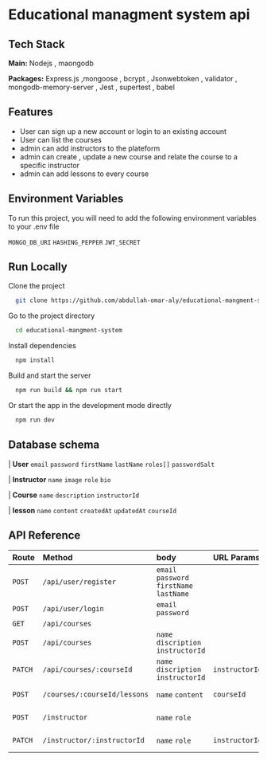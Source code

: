 
# Educational managment system api 




## Tech Stack

**Main:** Nodejs  , maongodb

**Packages:** Express.js ,mongoose , bcrypt ,  Jsonwebtoken , validator , mongodb-memory-server , Jest , supertest , babel

## Features

- User can sign up a new account or  login to an existing account
- User can list the courses
- admin can add instructors to the plateform
- admin can create , update a new course and relate the course to a specific instructor
- admin can add lessons to every course



## Environment Variables

To run this project, you will need to add the following environment variables to your .env file

`MONGO_DB_URI`
`HASHING_PEPPER`
`JWT_SECRET`


## Run Locally

Clone the project

```bash
  git clone https://github.com/abdullah-omar-aly/educational-mangment-system.git
```

Go to the project directory

```bash
  cd educational-mangment-system
```

Install dependencies

```bash
  npm install
```
Build and start the server

```bash
  npm run build && npm run start
```

Or start the app in the development mode directly

```bash
  npm run dev
```


## Database schema

|  **User**   `email`  `password`  `firstName`  `lastName`  `roles[]`  `passwordSalt`

| **Instructor**  `name`  `image` `role`  `bio`

|  **Course** `name` `description` `instructorId`

|  **lesson** `name`  `content` `createdAt` `updatedAt`  `courseId`

## API Reference








| Route         | Method                        | body                                      | URL Params        | Restrictions |
| :--------     | :---------------------------- | :---------------------------------------- | :----------       | :-------------|
| `POST`        | `/api/user/register`          | `email` `password` `firstName` `lastName` |
| `POST`        | `/api/user/login `            | `email` `password`                        |
| `GET`         | `/api/courses `               |                                           |
| `POST`        | `/api/courses `               | `name` `discription` `instructorId`       |                   | jwt required (admin role)
| `PATCH`       | `/api/courses/:courseId`      | `name` `discription` `instructorId`       | `instructorId`    | jwt required (admin role)
| `POST`        | `/courses/:courseId/lessons`  | `name` `content`                          | `courseId`        | jwt required (admin role)
| `POST`        | `/instructor`                 | `name` `role`                             |                   | jwt required (admin role) 
| `PATCH`       | `/instructor/:instructorId`   | `name` `role`                             | `instructorId`    | jwt required (admin role)


